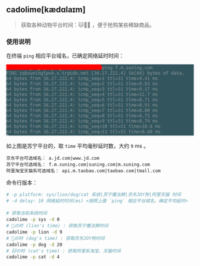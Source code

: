 cadolime[kædɑlaɪm]
------------------

>   获取各种动物平台时间：🐱🐶🦁 ，便于抢购某些稀缺商品。

### 使用说明

在终端 `ping` 相应平台域名，已确定网络延时时间：

![ping.png](ping.png)

如上图是苏宁平台的，取 `time` 平均毫秒延时数，大约 `9` ms 。

```plaintext
京东平台可选域名： a.jd.com|www.jd.com
苏宁平台可选域名： f.m.suning.com|suning.com|m.suning.com
阿里淘宝天猫系可选域名： api.m.taobao.com|taobao.com|tmall.com
```

命令行版本：

```bash
# -p platform: sys/lion/dog/cat 系统|苏宁魔法狮|京东JOY狗|阿里天猫 时间
# -d delay: 10 网络延时时间(ms) <按照上面 `ping` 相应平台域名，确定平均延时>

# 获取当前系统时间
cadolime -p sys -d 0
# 🦁の时 (lion's time) : 获取苏宁魔法狮时间
cadolime -p lion -d 9
# 🐶の时 (dog's time) : 获取京东JOY狗时间
cadolime -p dog -d 20
# 🐱の时 (cat's time) : 获取阿里系淘宝、天猫时间
cadolime -p cat -d 4
```